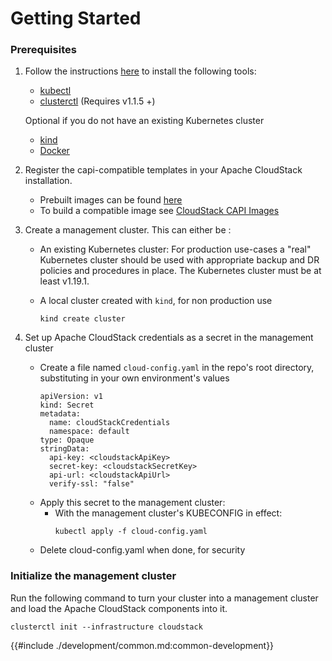 # Getting Started

### Prerequisites

1. Follow the instructions [here][capi-quick-start] to install the following tools:
    - [kubectl][kubectl-install]
    - [clusterctl][clusterctl-install] (Requires v1.1.5 +)

    Optional if you do not have an existing Kubernetes cluster
    - [kind][kind-install]
    - [Docker][docker-install]
    
2. Register the capi-compatible templates in your Apache CloudStack installation.
    - Prebuilt images can be found [here][prebuilt-images]
    - To build a compatible image see [CloudStack CAPI Images][cloudstack-capi-images]

3. Create a management cluster. This can either be :
    - An existing Kubernetes cluster: For production use-cases a "real" Kubernetes cluster should be used with appropriate backup and DR policies and procedures in place. The Kubernetes cluster must be at least v1.19.1.

    - A local cluster created with `kind`, for non production use
        ```
        kind create cluster
        ```
4. Set up Apache CloudStack credentials as a secret in the management cluster
   - Create a file named `cloud-config.yaml` in the repo's root directory, substituting in your own environment's values
       ```
       apiVersion: v1
       kind: Secret
       metadata:
         name: cloudStackCredentials
         namespace: default
       type: Opaque
       stringData:
         api-key: <cloudstackApiKey>
         secret-key: <cloudstackSecretKey>
         api-url: <cloudstackApiUrl>
         verify-ssl: "false"

       ```
   - Apply this secret to the management cluster:
     - With the management cluster's KUBECONFIG in effect:
        ```
       kubectl apply -f cloud-config.yaml
       ```
   - Delete cloud-config.yaml when done, for security


### Initialize the management cluster

Run the following command to turn your cluster into a management cluster and load the Apache CloudStack components into it.

    clusterctl init --infrastructure cloudstack

<!-- References -->

[capi-quick-start]: https://cluster-api.sigs.k8s.io/user/quick-start.html
[clusterctl-install]: https://cluster-api.sigs.k8s.io/user/quick-start.html#install-clusterctl
[cloudstack-capi-images]: https://image-builder.sigs.k8s.io/capi/providers/cloudstack.html
[docker-install]: https://www.docker.com/
[kind-install]: https://kind.sigs.k8s.io/
[kubectl-install]: https://kubernetes.io/docs/tasks/tools/install-kubectl/
[prebuilt-images]: http://packages.shapeblue.com/cluster-api-provider-cloudstack/images/


{{#include ./development/common.md:common-development}}
